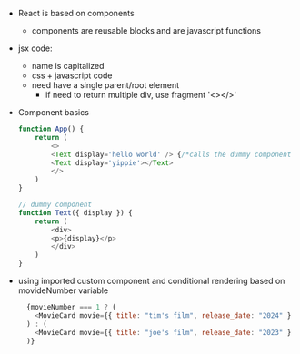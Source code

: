 - React is based on components
    - components are reusable blocks and are javascript functions

- jsx code:
    - name is capitalized
    - css + javascript code
    - need have a single parent/root element
        - if need to return multiple div, use fragment '<></>'

- Component basics
    ```js
    function App() {
        return (
            <>
            <Text display='hello world' /> {/*calls the dummy component*/}
            <Text display='yippie'></Text>
            </>
        )
    }

    // dummy component
    function Text({ display }) {
        return (
            <div>
            <p>{display}</p>
            </div>
        )
    }
    ```

- using imported custom component and conditional rendering based on movideNumber variable
    ```js
      {movieNumber === 1 ? (
        <MovieCard movie={{ title: "tim's film", release_date: "2024" }} />
      ) : (
        <MovieCard movie={{ title: "joe's film", release_date: "2023" }} />
      )}
    ```